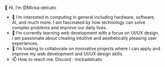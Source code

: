 👋 Hi, I’m @Micka-delcato

- 👀 I’m interested in computing in general including hardware, software, AI, and much more. I am fascinated by how technology can solve complex problems and improve our daily lives.
- 🌱 I’m currently learning web development with a focus on UI/UX design. I am passionate about creating intuitive and aesthetically pleasing user experiences.
- 💞️ I’m looking to collaborate on innovative projects where I can apply and improve my web development and UI/UX design skills.
- 📫 How to reach me: Discord : mickadelcato
